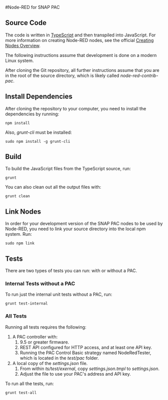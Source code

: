 #Node-RED for SNAP PAC

## Source Code

The code is written in [TypeScript](http://www.typescriptlang.org/) and then transpiled into JavaScript. For more information on creating Node-RED nodes, see the official [Creating Nodes Overview](http://nodered.org/docs/creating-nodes/).

The following instructions assume that development is done on a modern Linux system.

After cloning the Git repository, all further instructions assume that you are in the root of the source directory, which is likely called  _node-red-contrib-pac_.

## Install Dependencies

After cloning the repository to your computer, you need to install the dependencies by running:

```
npm install
```

Also, _grunt-cli_ must be installed:

```
sudo npm install -g grunt-cli
```

## Build

To build the JavaScript files from the TypeScript source, run:

```
grunt
```

You can also clean out all the output files with:

```
grunt clean
```

## Link Nodes

In order for your development version of the SNAP PAC nodes to be used by Node-RED, you need to link your source directory into the local npm system. Run:

```
sudo npm link
```

## Tests

There are two types of tests you can run: with or without a PAC.

### Internal Tests without a PAC

To run just the internal unit tests without a PAC, run:

```
grunt test-internal
```

### All Tests

Running all tests requires the following:

 1. A PAC controller with:
    1. 9.5 or greater firmware.
    1. REST API configured for HTTP access, and at least one API key.
    1. Running the PAC Control Basic strategy named NodeRedTester, which is located in the _test/pac_ folder.
 1. A local copy of the _settings.json_ file.
    1. From within _ts/test/exernal_, copy _settings.json.tmpl_ to _settings.json_.
    1. Adjust the file to use your PAC's address and API key.

To run all the tests, run:

```
grunt test-all
```


